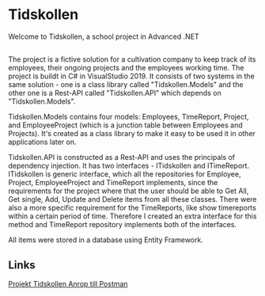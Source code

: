 # Tidskollen
Welcome to Tidskollen, a school project in Advanced .NET

##
The project is a fictive solution for a cultivation company to keep track of its employees, their ongoing projects and the employees working time. 
The project is buildt in C# in VisualStudio 2019. It consists of two systems in the same solution - one is a class library called "Tidskollen.Models"
and the other one is a Rest-API called "Tidskollen.API" which depends on "Tidskollen.Models".

Tidskollen.Models contains four models: Employees, TimeReport, Project, and EmployeeProject (which is a junction table between Employees and Projects). 
It's created as a class library to make it easy to be used it in other applications later on. 

Tidskollen.API is constructed as a Rest-API and uses the principals of dependency injection. It has two interfaces - ITidskollen and ITimeReport.
ITidskollen is generic interface, which all the repositories for Employee, Project, EmployeeProject and TimeReport implements, since the 
requirements for the project where that the user should be able to Get All, Get single, Add, Update and Delete items from all these classes. 
There were also a more specific requirement for the TimeReports, like show timereports within a certain period of time. Therefore I created an extra interface 
for this method and TimeReport repository implements both of the interfaces. 

All items were stored in a database using Entity Framework.



## Links
[Projekt Tidskollen Anrop till Postman](https://github.com/jenka00/Tidskollen/files/8426921/Projekt.Tidskollen.Anrop.till.Postman.pdf)
